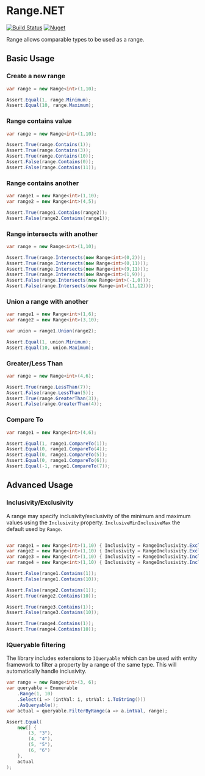 ﻿# Range.NET
[![Build Status](https://atlanticblue.visualstudio.com/Range.NET/_apis/build/status/mnelsonwhite.Range.NET?branchName=master)](https://atlanticblue.visualstudio.com/Range.NET/_build/latest?definitionId=2&branchName=master)
[![Nuget](https://img.shields.io/badge/nuget-Range.Net-blue.svg)](https://www.nuget.org/packages/Range.Net)

Range allows comparable types to be used as a range.

## Basic Usage

### Create a new range

``` c#
var range = new Range<int>(1,10);

Assert.Equal(1, range.Minimum);
Assert.Equal(10, range.Maximum);
```

### Range contains value

``` c#
var range = new Range<int>(1,10);

Assert.True(range.Contains(1));
Assert.True(range.Contains(3));
Assert.True(range.Contains(10));
Assert.False(range.Contains(0));
Assert.False(range.Contains(11));
```

### Range contains another

``` c#
var range1 = new Range<int>(1,10);
var range2 = new Range<int>(4,5);

Assert.True(range1.Contains(range2));
Assert.False(range2.Contains(range1));
```

### Range intersects with another

``` c#
var range = new Range<int>(1,10);

Assert.True(range.Intersects(new Range<int>(0,2)));
Assert.True(range.Intersects(new Range<int>(0,11)));
Assert.True(range.Intersects(new Range<int>(9,11)));
Assert.True(range.Intersects(new Range<int>(1,9)));
Assert.False(range.Intersects(new Range<int>(-1,0)));
Assert.False(range.Intersects(new Range<int>(11,12)));
```

### Union a range with another

``` c#
var range1 = new Range<int>(1,6);
var range2 = new Range<int>(3,10);

var union = range1.Union(range2);

Assert.Equal(1, union.Minimum);
Assert.Equal(10, union.Maximum);
```

### Greater/Less Than

``` c#
var range = new Range<int>(4,6);

Assert.True(range.LessThan(7));
Assert.False(range.LessThan(5));
Assert.True(range.GreaterThan(3));
Assert.False(range.GreaterThan(4));
```

### Compare To

``` c#
var range1 = new Range<int>(4,6);

Assert.Equal(1, range1.CompareTo(1));
Assert.Equal(0, range1.CompareTo(4));
Assert.Equal(0, range1.CompareTo(5));
Assert.Equal(0, range1.CompareTo(6));
Assert.Equal(-1, range1.CompareTo(7));
```

## Advanced Usage


### Inclusivity/Exclusivity
A range may specify inclusivity/exclusivity of the minimum and maximum values using the `Inclusivity` property. `InclusiveMinInclusiveMax` the default used by `Range`. 

``` c#

var range1 = new Range<int>(1,10) { Inclusivity = RangeInclusivity.ExclusiveMinExclusiveMax };
var range2 = new Range<int>(1,10) { Inclusivity = RangeInclusivity.ExclusiveMinInclusiveMax };
var range3 = new Range<int>(1,10) { Inclusivity = RangeInclusivity.InclusiveMinExclusiveMax };
var range4 = new Range<int>(1,10) { Inclusivity = RangeInclusivity.InclusiveMinInclusiveMax };

Assert.False(range1.Contains(1));
Assert.False(range1.Contains(10));

Assert.False(range2.Contains(1));
Assert.True(range2.Contains(10));

Assert.True(range3.Contains(1));
Assert.False(range3.Contains(10));

Assert.True(range4.Contains(1));
Assert.True(range4.Contains(10));
```

### IQueryable filtering

The library includes extensions to `IQueryable` which can be used with entity framework to filter a property by a range of the same type. This will automatically handle inclusivity.

``` c#
var range = new Range<int>(3, 6);
var queryable = Enumerable
    .Range(1, 10)
    .Select(i => (intVal: i, strVal: i.ToString()))
    .AsQueryable();
var actual = queryable.FilterByRange(a => a.intVal, range);

Assert.Equal(
    new[] {
        (3, "3"),
        (4, "4"),
        (5, "5"),
        (6, "6")
    },
    actual
);
```
